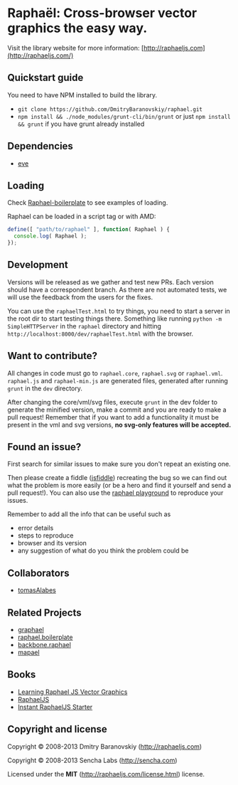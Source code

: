 # Raphaël: Cross-browser vector graphics the easy way.

Visit the library website for more information: [http://raphaeljs.com](http://raphaeljs.com/)

## Quickstart guide

You need to have NPM installed to build the library.

* `git clone https://github.com/DmitryBaranovskiy/raphael.git`
* `npm install && ./node_modules/grunt-cli/bin/grunt` or just `npm install && grunt` if you have grunt already installed

## Dependencies
* [eve](https://github.com/adobe-webplatform/eve)

## Loading
Check [Raphael-boilerplate](https://github.com/tomasAlabes/raphael-boilerplate) to see examples of loading.

Raphael can be loaded in a script tag or with AMD:

```js
define([ "path/to/raphael" ], function( Raphael ) {
  console.log( Raphael );
});
```

## Development

Versions will be released as we gather and test new PRs. Each version should have a correspondent branch.
As there are not automated tests, we will use the feedback from the users for the fixes.

You can use the `raphaelTest.html` to try things, you need to start a server in the root dir to start testing things there.
Something like running `python -m SimpleHTTPServer` in the `raphael` directory and hitting `http://localhost:8000/dev/raphaelTest.html` with the browser.

## Want to contribute?

All changes in code must go to `raphael.core`, `raphael.svg` or `raphael.vml`.
`raphael.js` and `raphael-min.js` are generated files, generated after running `grunt` in the `dev` directory.

After changing the core/vml/svg files, execute `grunt` in the dev folder to generate the minified version, make a commit and you are ready to make a pull request!
Remember that if you want to add a functionality it must be present in the vml and svg versions, **no svg-only features will be accepted.**

## Found an issue?

First search for similar issues to make sure you don't repeat an existing one.

Then please create a fiddle ([jsfiddle](http://jsfiddle.net/SSJJT/)) recreating the bug so we can find out what the problem is more easily (or be a hero and find it yourself and send a pull request!). You can also use the [raphael playground](http://raphaeljs.com/playground.html) to reproduce your issues.

Remember to add all the info that can be useful such as

* error details
* steps to reproduce
* browser and its version
* any suggestion of what do you think the problem could be

## Collaborators

* [tomasAlabes](https://github.com/tomasAlabes)

## Related Projects

* [graphael](https://github.com/DmitryBaranovskiy/g.raphael/tree/master)
* [raphael.boilerplate](https://github.com/tomasAlabes/raphael-boilerplate)
* [backbone.raphael](https://github.com/tomasAlabes/backbone.raphael)
* [mapael](https://github.com/neveldo/jQuery-Mapael)


## Books

* [Learning Raphael JS Vector Graphics](http://shop.oreilly.com/product/9781782169161.do)
* [RaphaelJS](http://shop.oreilly.com/product/0636920029601.do)
* [Instant RaphaelJS Starter](http://shop.oreilly.com/product/9781782169857.do)

## Copyright and license

Copyright © 2008-2013 Dmitry Baranovskiy (http://raphaeljs.com)

Copyright © 2008-2013 Sencha Labs (http://sencha.com)

Licensed under the **MIT** (http://raphaeljs.com/license.html) license.
